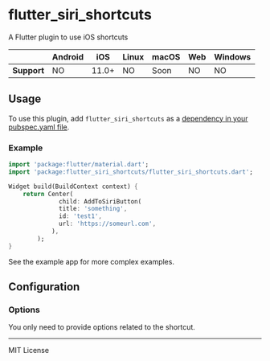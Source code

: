 # flutter_siri_shortcuts

A Flutter plugin to use iOS shortcuts

|             | Android | iOS   | Linux | macOS | Web | Windows |
| ----------- | ------- | ----- | ----- | ----- | --- | ------- |
| **Support** | NO      | 11.0+ | NO    | Soon  | NO  | NO      |

## Usage

To use this plugin, add `flutter_siri_shortcuts` as a [dependency in your pubspec.yaml file](https://flutter.dev/platform-plugins/).

### Example

<?code-excerpt "example/main.dart (basic-example)"?>

```dart
import 'package:flutter/material.dart';
import 'package:flutter_siri_shortcuts/flutter_siri_shortcuts.dart';

Widget build(BuildContext context) {
    return Center(
              child: AddToSiriButton(
              title: 'something',
              id: 'test1',
              url: 'https://someurl.com',
            ),
        );
}
```

See the example app for more complex examples.

## Configuration

### Options

You only need to provide options related to the shortcut.

---

MIT License
